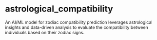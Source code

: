 # astrological_compatibility
An AI/ML model for zodiac compatibility prediction leverages astrological insights and data-driven analysis to evaluate the compatibility between individuals based on their zodiac signs. 
